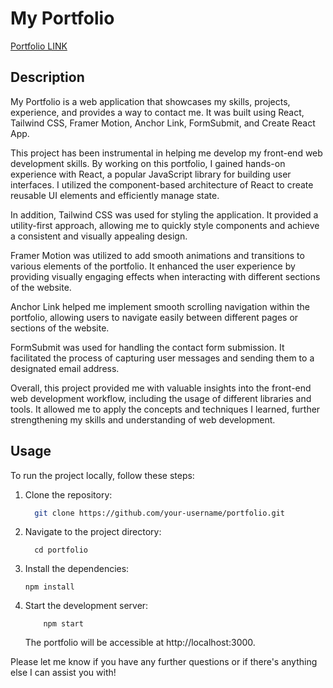 # My Portfolio

[Portfolio LINK](https://iridescent-stardust-285530.netlify.app)

## Description

My Portfolio is a web application that showcases my skills, projects, experience, and provides a way to contact me. It was built using React, Tailwind CSS, Framer Motion, Anchor Link, FormSubmit, and Create React App.

This project has been instrumental in helping me develop my front-end web development skills. By working on this portfolio, I gained hands-on experience with React, a popular JavaScript library for building user interfaces. I utilized the component-based architecture of React to create reusable UI elements and efficiently manage state.

In addition, Tailwind CSS was used for styling the application. It provided a utility-first approach, allowing me to quickly style components and achieve a consistent and visually appealing design.

Framer Motion was utilized to add smooth animations and transitions to various elements of the portfolio. It enhanced the user experience by providing visually engaging effects when interacting with different sections of the website.

Anchor Link helped me implement smooth scrolling navigation within the portfolio, allowing users to navigate easily between different pages or sections of the website.

FormSubmit was used for handling the contact form submission. It facilitated the process of capturing user messages and sending them to a designated email address.

Overall, this project provided me with valuable insights into the front-end web development workflow, including the usage of different libraries and tools. It allowed me to apply the concepts and techniques I learned, further strengthening my skills and understanding of web development.

## Usage

To run the project locally, follow these steps:

1. Clone the repository:

   ```bash
     git clone https://github.com/your-username/portfolio.git
   ```

2. Navigate to the project directory:
   ```
     cd portfolio
   ```
3. Install the dependencies:

   ```
   npm install
   ```

4. Start the development server:

   ```
       npm start
   ```

   The portfolio will be accessible at http://localhost:3000.

Please let me know if you have any further questions or if there's anything else I can assist you with!
